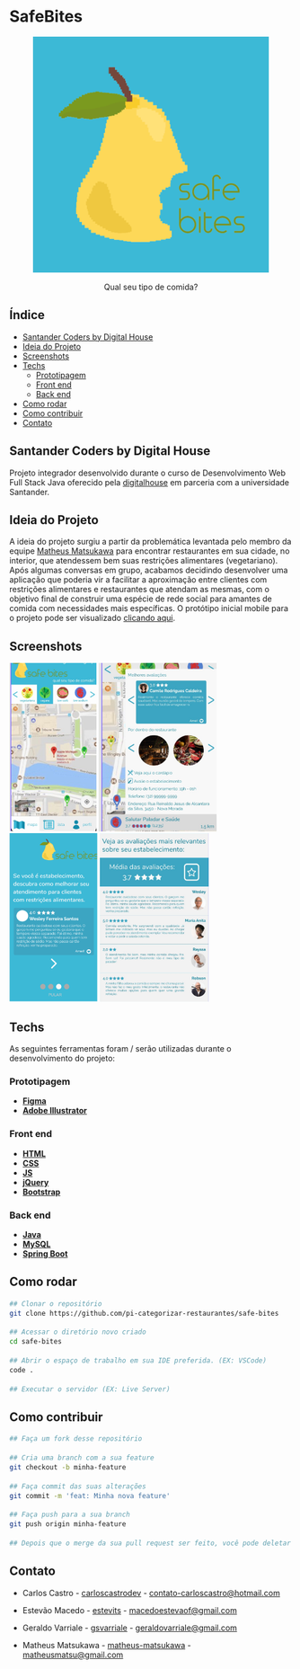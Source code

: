  # SafeBites
 
 <p align="center">
  <img width="420" src="./.gitassets/logo.png" alt="Logo Safe Bites"> 
  <p align="center">Qual seu tipo de comida?</p>
 </p>

## Índice

- [Santander Coders by Digital House](#santander-coders-by-digital-house)
- [Ideia do Projeto](#ideia-do-projeto)
- [Screenshots](#screenshots)
- [Techs](#techs)
  - [Prototipagem](#prototipagem)
  - [Front end](#front-end)
  - [Back end](#back-end)
- [Como rodar](#como-rodar)
- [Como contribuir](#como-contribuir)
- [Contato](#contato)

## Santander Coders by Digital House

Projeto integrador desenvolvido durante o curso de Desenvolvimento Web Full Stack Java oferecido pela [digitalhouse](https://www.digitalhouse.com/br/) em parceria com a universidade Santander.
<br>

## Ideia do Projeto

A ideia do projeto surgiu a partir da problemática levantada pelo membro da equipe [Matheus Matsukawa](https://github.com/matheus-matsukawa/) para encontrar restaurantes em sua cidade, no interior, que atendessem bem suas restrições alimentares (vegetariano). Após algumas conversas em grupo, acabamos decidindo desenvolver uma aplicação que poderia vir a facilitar a aproximação entre clientes com restrições alimentares e restaurantes que atendam as mesmas, com o objetivo final de construir uma espécie de rede social para amantes de comida com necessidades mais específicas. O protótipo inicial mobile para o projeto pode ser visualizado [clicando aqui](https://www.figma.com/file/GyB1k1kgx0pzk4KW9RQECQ/DH-Restaurante?node-id=129%3A1269).

## Screenshots

<p>
  <img height="300" src="./.gitassets/front-page.png" alt="Página inicial com mapa"> 
  <img height="300" src="./.gitassets/front-review.png" alt="Página inicial com overlay de detalhes do restaurante"> 
  <img height="300" src="./.gitassets/onboarding-review.png" alt="Slide de onboarding apresentando funcionalidade de review"> 
  <img height="300" src="./.gitassets/review-list.png" alt="Lista de reviews do restaurante"> 
<p>

## Techs

As seguintes ferramentas foram / serão utilizadas durante o desenvolvimento do projeto:

### Prototipagem

- **[Figma](https://www.figma.com/)**
- **[Adobe Illustrator](https://www.adobe.com/br/products/illustrator.html)**

### Front end

- **[HTML](https://developer.mozilla.org/pt-BR/docs/Web/HTML)**
- **[CSS](https://developer.mozilla.org/pt-BR/docs/Web/CSS)**
- **[JS](https://developer.mozilla.org/pt-BR/docs/Web/JavaScript)**
- **[jQuery](https://jquery.com/)**
- **[Bootstrap](https://getbootstrap.com/)**

### Back end

- **[Java](https://www.java.com/pt_BR/)**
- **[MySQL](https://www.mysql.com/)**
- **[Spring Boot](https://spring.io/projects/spring-boot)**

## Como rodar

```bash
## Clonar o repositório
git clone https://github.com/pi-categorizar-restaurantes/safe-bites

## Acessar o diretório novo criado
cd safe-bites

## Abrir o espaço de trabalho em sua IDE preferida. (EX: VSCode)
code .

## Executar o servidor (EX: Live Server)

```

## Como contribuir

```bash
## Faça um fork desse repositório

## Cria uma branch com a sua feature
git checkout -b minha-feature

## Faça commit das suas alterações
git commit -m 'feat: Minha nova feature'

## Faça push para a sua branch
git push origin minha-feature

## Depois que o merge da sua pull request ser feito, você pode deletar a sua branch.
```

## Contato

- Carlos Castro - [carloscastrodev](http://github.com/carloscastrodev/) - contato-carloscastro@hotmail.com
 
- Estevão Macedo - [estevits](https://github.com/estevits/) - macedoestevaof@gmail.com
 
- Geraldo Varriale - [gsvarriale](https://github.com/gsvarriale/) - geraldovarriale@gmail.com
 
- Matheus Matsukawa - [matheus-matsukawa](https://github.com/matheus-matsukawa/) - matheusmatsu@gmail.com
